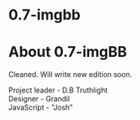 0.7-imgbb
=====

About 0.7-imgBB
=====

Cleaned. Will write new edition soon.

Project leader - D.B Truthlight<br />
Designer - Grandil<br />
JavaScript - "Josh"
